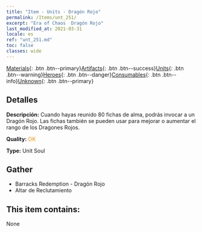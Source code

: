 ```yaml
---
title: "Item - Units - Dragón Rojo"
permalink: /Items/unt_251/
excerpt: "Era of Chaos  Dragón Rojo"
last_modified_at: 2021-03-31
locale: es
ref: "unt_251.md"
toc: false
classes: wide
---
```

 [Materials](/es/Items/){: .btn .btn--primary}[Artifacts](/es/Items/Artifacts/){: .btn .btn--success}[Units](/es/Items/Units/){: .btn .btn--warning}[Heroes](/es/Items/Heroes/){: .btn .btn--danger}[Consumables](/es/Items/Consumables/){: .btn .btn--info}[Unknown](/es/Items/Unknown/){: .btn .btn--primary}

## Detalles
 **Descripción:** Cuando hayas reunido 80 fichas de alma, podrás invocar a un Dragón Rojo. Las fichas también se pueden usar para mejorar o aumentar el rango de los Dragones Rojos.

 **Quality:** <span style="color: #FF8C00">OK</span>

 **Type:** Unit Soul

## Gather

*    Barracks Redemption - Dragón Rojo 
*    Altar de Reclutamiento 

## This item contains:

  None

